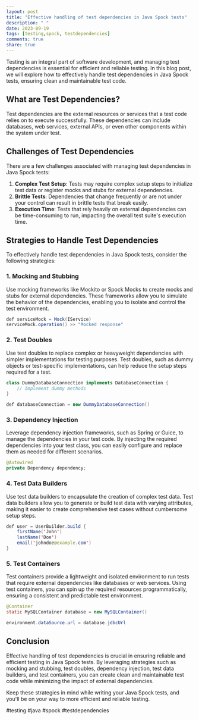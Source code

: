 ```yaml
---
layout: post
title: "Effective handling of test dependencies in Java Spock tests"
description: " "
date: 2023-09-19
tags: [testing,spock, testdependencies]
comments: true
share: true
---
```


Testing is an integral part of software development, and managing test dependencies is essential for efficient and reliable testing. In this blog post, we will explore how to effectively handle test dependencies in Java Spock tests, ensuring clean and maintainable test code.

## What are Test Dependencies?

Test dependencies are the external resources or services that a test code relies on to execute successfully. These dependencies can include databases, web services, external APIs, or even other components within the system under test.

## Challenges of Test Dependencies

There are a few challenges associated with managing test dependencies in Java Spock tests:

1. **Complex Test Setup**: Tests may require complex setup steps to initialize test data or register mocks and stubs for external dependencies.
2. **Brittle Tests**: Dependencies that change frequently or are not under your control can result in brittle tests that break easily.
3. **Execution Time**: Tests that rely heavily on external dependencies can be time-consuming to run, impacting the overall test suite's execution time.

## Strategies to Handle Test Dependencies

To effectively handle test dependencies in Java Spock tests, consider the following strategies:

### 1. Mocking and Stubbing

Use mocking frameworks like Mockito or Spock Mocks to create mocks and stubs for external dependencies. These frameworks allow you to simulate the behavior of the dependencies, enabling you to isolate and control the test environment.

```java
def serviceMock = Mock(IService)
serviceMock.operation() >> "Mocked response"
```

### 2. Test Doubles

Use test doubles to replace complex or heavyweight dependencies with simpler implementations for testing purposes. Test doubles, such as dummy objects or test-specific implementations, can help reduce the setup steps required for a test.

```java
class DummyDatabaseConnection implements DatabaseConnection {
    // Implement dummy methods
}

def databaseConnection = new DummyDatabaseConnection()
```

### 3. Dependency Injection

Leverage dependency injection frameworks, such as Spring or Guice, to manage the dependencies in your test code. By injecting the required dependencies into your test class, you can easily configure and replace them as needed for different scenarios.

```java
@Autowired
private Dependency dependency;
```

### 4. Test Data Builders

Use test data builders to encapsulate the creation of complex test data. Test data builders allow you to generate or build test data with varying attributes, making it easier to create comprehensive test cases without cumbersome setup steps.

```java
def user = UserBuilder.build {
    firstName('John')
    lastName('Doe')
    email('johndoe@example.com')
}
```

### 5. Test Containers

Test containers provide a lightweight and isolated environment to run tests that require external dependencies like databases or web services. Using test containers, you can spin up the required resources programmatically, ensuring a consistent and predictable test environment.

```java
@Container
static MySQLContainer database = new MySQLContainer()

environment.dataSource.url = database.jdbcUrl
```

## Conclusion

Effective handling of test dependencies is crucial in ensuring reliable and efficient testing in Java Spock tests. By leveraging strategies such as mocking and stubbing, test doubles, dependency injection, test data builders, and test containers, you can create clean and maintainable test code while minimizing the impact of external dependencies.

Keep these strategies in mind while writing your Java Spock tests, and you'll be on your way to more efficient and reliable testing.

#testing #java #spock #testdependencies